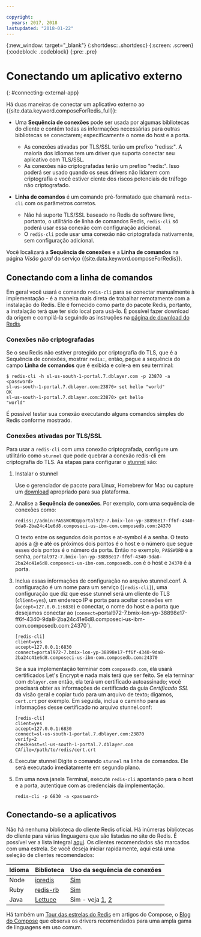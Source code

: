 ```yaml
---

copyright:
  years: 2017, 2018
lastupdated: "2018-01-22"
---
```


{:new_window: target="_blank"}
{:shortdesc: .shortdesc}
{:screen: .screen}
{:codeblock: .codeblock}
{:pre: .pre}

# Conectando um aplicativo externo
{: #connecting-external-app}

Há duas maneiras de conectar um aplicativo externo ao {{site.data.keyword.composeForRedis_full}}:

- Uma **Sequência de conexões** pode ser usada por algumas bibliotecas do cliente e contém todas as informações necessárias para outras bibliotecas se conectarem; especificamente o nome do host e a porta.
  - As conexões ativadas por TLS/SSL terão um prefixo "rediss:". A maioria dos idiomas tem um driver que suporta conectar seu aplicativo com TLS/SSL. 
  - As conexões não criptografadas terão um prefixo "redis:". Isso poderá ser usado quando os seus drivers não lidarem com criptografia e você estiver ciente dos riscos potenciais de tráfego não criptografado. 

- **Linha de comandos** é um comando pré-formatado que chamará `redis-cli` com os parâmetros corretos.
  - Não há suporte TLS/SSL baseado no Redis de software livre, portanto, o utilitário de linha de comandos Redis, `redis-cli` só poderá usar essa conexão com configuração adicional.
  - O `redis-cli` pode usar uma conexão não criptografada nativamente, sem configuração adicional.

Você localizará a **Sequência de conexões** e a **Linha de comandos** na página *Visão geral* do serviço {{site.data.keyword.composeForRedis}}.


## Conectando com a linha de comandos

Em geral você usará o comando `redis-cli` para se conectar manualmente à implementação - é a maneira mais direta de trabalhar remotamente com a instalação do Redis. Ele é fornecido como parte do pacote Redis, portanto, a instalação terá que ter sido local para usá-lo. É possível fazer download da origem e compilá-la seguindo as instruções na [página de download do Redis](http://redis.io/download).

### Conexões não criptografadas

Se o seu Redis não estiver protegido por criptografia do TLS, que é a Sequência de conexões, mostrar `redis:`, então, pegue a sequência do campo **Linha de comandos** que é exibida e cole-a em seu terminal:
```shell
$ redis-cli -h sl-us-south-1-portal.7.dblayer.com -p 23870 -a <password>
sl-us-south-1-portal.7.dblayer.com:23870> set hello "world"
OK
sl-us-south-1-portal.7.dblayer.com:23870> get hello
"world" 
```
É possível testar sua conexão executando alguns comandos simples do Redis conforme mostrado.

### Conexões ativadas por TLS/SSL

Para usar a `redis-cli` com uma conexão criptografada, configure um utilitário como `stunnel` que pode quebrar a conexão redis-cli em criptografia do TLS. As etapas para configurar o [stunnel](https://www.stunnel.org/index.html) são:

1. Instalar o stunnel
    
    Use o gerenciador de pacote para Linux, Homebrew for Mac ou capture um [download](https://www.stunnel.org/downloads.html) apropriado para sua plataforma.

2. Analise a **Sequência de conexões**. Por exemplo, com uma sequência de conexões como:
   ```text
   rediss://admin:PASSWORD@portal972-7.bmix-lon-yp-38898e17-ff6f-4340-9da8-2ba24c41e6d8.composeci-us-ibm-com.composedb.com:24370
   ```
   O texto entre os segundos dois pontos e at-symbol é a senha. O texto após a @ e até os próximos dois pontos é o host e o número que segue esses dois pontos é o número da porta. Então no exemplo, `PASSWORD` é a senha, `portal972-7.bmix-lon-yp-38898e17-ff6f-4340-9da8-2ba24c41e6d8.composeci-us-ibm-com.composedb.com` é o host e `24370` é a porta.

3. Inclua essas informações de configuração no arquivo stunnel.conf. A configuração é um nome para um serviço (`[redis-cli]`), uma configuração que diz que esse stunnel será um cliente do TLS (`client=yes`), um endereço IP e porta para aceitar conexões em (`accept=127.0.0.1:6830`) e conectar, o nome do host e a porta que desejamos conectar ao (`connect=`portal972-7.bmix-lon-yp-38898e17-ff6f-4340-9da8-2ba24c41e6d8.composeci-us-ibm-com.composedb.com:24370`).
    ```text
    [redis-cli]
    client=yes  
    accept=127.0.0.1:6830  
    connect=portal972-7.bmix-lon-yp-38898e17-ff6f-4340-9da8-2ba24c41e6d8.composeci-us-ibm-com.composedb.com:24370
    ```
    Se a sua implementação terminar com `composedb.com`, ela usará certificados Let's Encrypt e nada mais terá que ser feito. Se ela terminar com `dblayer.com` então, ela terá um certificado autoassinado; você precisará obter as informações de certificado da guia *Certificado SSL* da visão geral e copiar tudo para um arquivo de texto; digamos, `cert.crt` por exemplo. Em seguida, inclua o caminho para as informações desse certificado no arquivo stunnel.conf:
    
    ```text
    [redis-cli]
    client=yes  
    accept=127.0.0.1:6830  
    connect=sl-us-south-1-portal.7.dblayer.com:23870
    verify=2  
    checkHost=sl-us-south-1-portal.7.dblayer.com 
    CAfile=/path/to/redis/cert.crt
    ```

3. Executar stunnel
    Digite o comando `stunnel` na linha de comandos. Ele será executado imediatamente em segundo plano.
    
4. Em uma nova janela Terminal, execute `redis-cli` apontando para o host e a porta, autentique com as credenciais da implementação.
    ```shell
    redis-cli -p 6830 -a <password>
    ```

## Conectando-se a aplicativos

Não há nenhuma biblioteca do cliente Redis oficial. Há inúmeras bibliotecas do cliente para várias linguagens que são listadas no site do Redis. É possível ver a lista integral [aqui](http://redis.io/clients). Os clientes recomendados são marcados com uma estrela. Se você deseja iniciar rapidamente, aqui está uma seleção de clientes recomendados:       

Idioma|Biblioteca|Uso da sequência de conexões
----------|----------|-----------
Node|[ioredis](https://github.com/luin/ioredis)|[Sim](https://github.com/luin/ioredis#connect-to-redis)
Ruby|[redis-rb](https://github.com/redis/redis-rb)|[Sim](http://www.rubydoc.info/github/redis/redis-rb/master/Redis%3Ainitialize)
Java|[Lettuce](https://github.com/mp911de/lettuce)|Sim - veja [1](https://github.com/mp911de/lettuce/wiki/Redis-URI-and-connection-details), [2](https://lettuce.io/core/release/api/io/lettuce/core/RedisClient.html)

Há também um [Tour das estrelas do Redis](https://www.compose.com/articles/a-tour-of-the-redis-stars-2/) em artigos do Compose, o [Blog do Compose](https://www.compose.com/articles/) que observa os drivers recomendados para uma ampla gama de linguagens em uso comum.

